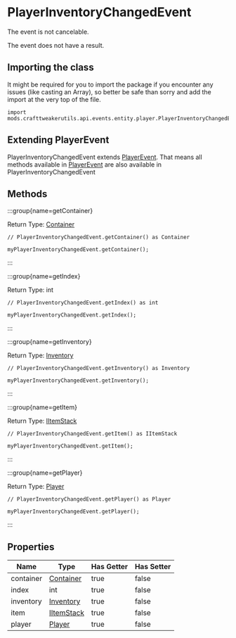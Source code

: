# PlayerInventoryChangedEvent

The event is not cancelable.

The event does not have a result.

## Importing the class

It might be required for you to import the package if you encounter any issues (like casting an Array), so better be safe than sorry and add the import at the very top of the file.
```zenscript
import mods.crafttweakerutils.api.events.entity.player.PlayerInventoryChangedEvent;
```


## Extending PlayerEvent

PlayerInventoryChangedEvent extends [PlayerEvent](/forge/api/event/entity/player/PlayerEvent). That means all methods available in [PlayerEvent](/forge/api/event/entity/player/PlayerEvent) are also available in PlayerInventoryChangedEvent

## Methods

:::group{name=getContainer}

Return Type: [Container](/mods/sixikutils/utils/world/Container)

```zenscript
// PlayerInventoryChangedEvent.getContainer() as Container

myPlayerInventoryChangedEvent.getContainer();
```

:::

:::group{name=getIndex}

Return Type: int

```zenscript
// PlayerInventoryChangedEvent.getIndex() as int

myPlayerInventoryChangedEvent.getIndex();
```

:::

:::group{name=getInventory}

Return Type: [Inventory](/mods/sixikutils/utils/entity/type/player/inventory/Inventory)

```zenscript
// PlayerInventoryChangedEvent.getInventory() as Inventory

myPlayerInventoryChangedEvent.getInventory();
```

:::

:::group{name=getItem}

Return Type: [IItemStack](/vanilla/api/item/IItemStack)

```zenscript
// PlayerInventoryChangedEvent.getItem() as IItemStack

myPlayerInventoryChangedEvent.getItem();
```

:::

:::group{name=getPlayer}

Return Type: [Player](/mods/sixikutils/utils/entity/type/player/Player)

```zenscript
// PlayerInventoryChangedEvent.getPlayer() as Player

myPlayerInventoryChangedEvent.getPlayer();
```

:::


## Properties

|   Name    |                                    Type                                    | Has Getter | Has Setter |
|-----------|----------------------------------------------------------------------------|------------|------------|
| container | [Container](/mods/sixikutils/utils/world/Container)                        | true       | false      |
| index     | int                                                                        | true       | false      |
| inventory | [Inventory](/mods/sixikutils/utils/entity/type/player/inventory/Inventory) | true       | false      |
| item      | [IItemStack](/vanilla/api/item/IItemStack)                                 | true       | false      |
| player    | [Player](/mods/sixikutils/utils/entity/type/player/Player)                 | true       | false      |

